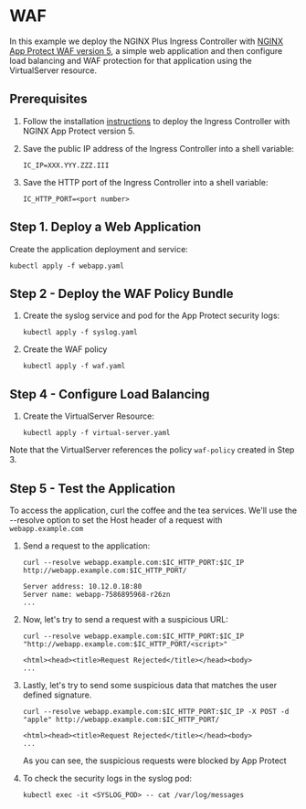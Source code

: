 # WAF

In this example we deploy the NGINX Plus Ingress Controller with [NGINX App
Protect WAF version 5](https://www.nginx.com/products/nginx-app-protect/), a simple web application and then configure load balancing
and WAF protection for that application using the VirtualServer resource.

## Prerequisites

1. Follow the installation [instructions](https://docs.nginx.com/nginx-ingress-controller/installation) to deploy the
   Ingress Controller with NGINX App Protect version 5.

1. Save the public IP address of the Ingress Controller into a shell variable:

    ```console
    IC_IP=XXX.YYY.ZZZ.III
    ```

1. Save the HTTP port of the Ingress Controller into a shell variable:

    ```console
    IC_HTTP_PORT=<port number>
    ```

## Step 1. Deploy a Web Application

Create the application deployment and service:

```console
kubectl apply -f webapp.yaml
```

## Step 2 - Deploy the WAF Policy Bundle

1. Create the syslog service and pod for the App Protect security logs:

    ```console
    kubectl apply -f syslog.yaml
    ```

1. Create the WAF policy

    ```console
    kubectl apply -f waf.yaml
    ```

## Step 4 - Configure Load Balancing

1. Create the VirtualServer Resource:

    ```console
    kubectl apply -f virtual-server.yaml
    ```

Note that the VirtualServer references the policy `waf-policy` created in Step 3.

## Step 5 - Test the Application

To access the application, curl the coffee and the tea services. We'll use the --resolve option to set the Host header
of a request with `webapp.example.com`

1. Send a request to the application:

    ```console
    curl --resolve webapp.example.com:$IC_HTTP_PORT:$IC_IP http://webapp.example.com:$IC_HTTP_PORT/
    ```

    ```text
    Server address: 10.12.0.18:80
    Server name: webapp-7586895968-r26zn
    ...
    ```

1. Now, let's try to send a request with a suspicious URL:

    ```console
    curl --resolve webapp.example.com:$IC_HTTP_PORT:$IC_IP "http://webapp.example.com:$IC_HTTP_PORT/<script>"
    ```

    ```text
    <html><head><title>Request Rejected</title></head><body>
    ...
    ```

1. Lastly, let's try to send some suspicious data that matches the user defined signature.

    ```console
    curl --resolve webapp.example.com:$IC_HTTP_PORT:$IC_IP -X POST -d "apple" http://webapp.example.com:$IC_HTTP_PORT/
    ```

    ```text
    <html><head><title>Request Rejected</title></head><body>
    ...
    ```

    As you can see, the suspicious requests were blocked by App Protect

1. To check the security logs in the syslog pod:

    ```console
    kubectl exec -it <SYSLOG_POD> -- cat /var/log/messages
    ```
